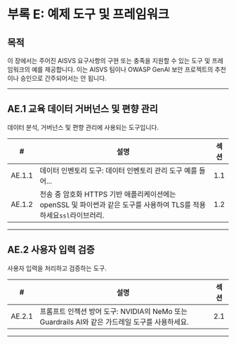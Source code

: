 # 부록 E: 예제 도구 및 프레임워크

## 목적

이 장에서는 주어진 AISVS 요구사항의 구현 또는 충족을 지원할 수 있는 도구 및 프레임워크의 예를 제공합니다. 이는 AISVS 팀이나 OWASP GenAI 보안 프로젝트의 추천이나 승인으로 간주되어서는 안 됩니다.

---

## AE.1 교육 데이터 거버넌스 및 편향 관리

데이터 분석, 거버넌스 및 편향 관리에 사용되는 도구입니다.

|   #    | 설명                                                                          | 섹션  |
| :----: | --------------------------------------------------------------------------- | :-: |
| AE.1.1 | 데이터 인벤토리 도구: 데이터 인벤토리 관리 도구 예를 들어...                                        | 1.1 |
| AE.1.2 | 전송 중 암호화 HTTPS 기반 애플리케이션에는 openSSL 및 파이썬과 같은 도구를 사용하여 TLS를 적용하세요`ssl`라이브러리. | 1.2 |

---

## AE.2 사용자 입력 검증

사용자 입력을 처리하고 검증하는 도구.

|   #    | 설명                                                                | 섹션  |
| :----: | ----------------------------------------------------------------- | :-: |
| AE.2.1 | 프롬프트 인젝션 방어 도구: NVIDIA의 NeMo 또는 Guardrails AI와 같은 가드레일 도구를 사용하세요. | 2.1 |

---

